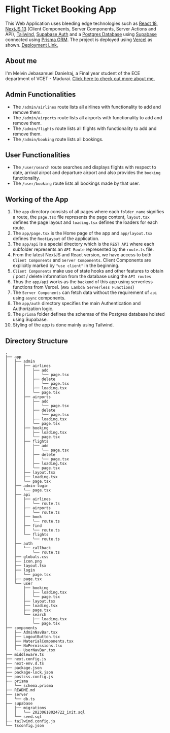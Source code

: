# Flight Ticket Booking App

This Web Application uses bleeding edge technologies such as [React 18](https://react.dev/), [NextJS 13](https://nextjs.org/) (Client Components, Server Components, Server Actions and API), [Tailwind](https://tailwindcss.com/), [Supabase Auth](https://supabase.com/docs/guides/auth) and a [Postgres Database](https://www.postgresql.org/) using [Supabase](https://supabase.com/) connected using [Prisma ORM](https://www.prisma.io/). The project is deployed using [Vercel](https://vercel.com/) as shown. [Deployment Link.](https://melvin-flight-app.vercel.app/)

## About me

I'm Melvin Jebasamuel Danielraj, a Final year student of the ECE department of VCET - Madurai. [Click here to check out more about me.](https://mels.vercel.app)

## Admin Functionalities

- The `/admin/airlines` route lists all airlines with functionality to add and remove them.
- The `/admin/airports` route lists all airports with functionality to add and remove them.
- The `/admin/flights` route lists all flights with functionality to add and remove them.
- The `/admin/booking` route lists all bookings.

## User Functionalities

- The `/user/search` route searches and displays flights with respect to date, arrival airpot and departure airport and also provides the `booking` functionality.
- The `/user/booking` route lists all bookings made by that user.

## Working of the App

1. The `app` directory consists of all pages where each `folder_name` signifies a route, the `page.tsx` file represents the page content, `layout.tsx` defines the page layout and `loading.tsx` defines the loaders for each route.
1. The `app/page.tsx` is the Home page of the app and `app/layout.tsx` defines the `RootLayout` of the application.
1. The `app/api` is a special directory which is the `REST API` where each subfolder represents an `API Route` represented by the `route.ts` file.
1. From the latest NextJS and React version, we have access to both `Client Components` and `Server Components`. Client Components are explicitly marked by `"use client"` in the beginning.
1. `Client Components` make use of state hooks and other features to obtain / post / delete information from the database using the `API routes`
1. Thus the `app/api` works as the `backend` of this app using serverless functions from Vercel. (`AWS Lambda Serverless Functions`)
1. The `Server Components` can fetch data without the requirement of `api` using `async` components.
1. The `app/auth` directory specifies the main Authentication and Authorization logic.
1. The `prisma` folder defines the schemas of the Postgres database hoisted using Supabase.
1. Styling of the app is done mainly using Tailwind.

## Directory Structure

```
.
├── app
│   ├── admin
│   │   ├── airlines
│   │   │   ├── add
│   │   │   │   └── page.tsx
│   │   │   ├── delete
│   │   │   │   └── page.tsx
│   │   │   ├── loading.tsx
│   │   │   └── page.tsx
│   │   ├── airports
│   │   │   ├── add
│   │   │   │   └── page.tsx
│   │   │   ├── delete
│   │   │   │   └── page.tsx
│   │   │   ├── loading.tsx
│   │   │   └── page.tsx
│   │   ├── booking
│   │   │   ├── loading.tsx
│   │   │   └── page.tsx
│   │   ├── flights
│   │   │   ├── add
│   │   │   │   └── page.tsx
│   │   │   ├── delete
│   │   │   │   └── page.tsx
│   │   │   ├── loading.tsx
│   │   │   └── page.tsx
│   │   ├── layout.tsx
│   │   ├── loading.tsx
│   │   └── page.tsx
│   ├── admin-login
│   │   └── page.tsx
│   ├── api
│   │   ├── airlines
│   │   │   └── route.ts
│   │   ├── airports
│   │   │   └── route.ts
│   │   ├── book
│   │   │   └── route.ts
│   │   ├── find
│   │   │   └── route.ts
│   │   └── flights
│   │       └── route.ts
│   ├── auth
│   │   └── callback
│   │       └── route.ts
│   ├── globals.css
│   ├── icon.png
│   ├── layout.tsx
│   ├── login
│   │   └── page.tsx
│   ├── page.tsx
│   └── user
│       ├── booking
│       │   ├── loading.tsx
│       │   └── page.tsx
│       ├── layout.tsx
│       ├── loading.tsx
│       ├── page.tsx
│       └── search
│           ├── loading.tsx
│           └── page.tsx
├── components
│   ├── AdminNavBar.tsx
│   ├── LogoutButton.tsx
│   ├── MaterialComponents.tsx
│   ├── NoPermissions.tsx
│   └── UserNavBar.tsx
├── middleware.ts
├── next.config.js
├── next-env.d.ts
├── package.json
├── package-lock.json
├── postcss.config.js
├── prisma
│   └── schema.prisma
├── README.md
├── server
│   └── db.ts
├── supabase
│   ├── migrations
│   │   └── 20230618024722_init.sql
│   └── seed.sql
├── tailwind.config.js
└── tsconfig.json

```
